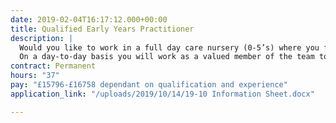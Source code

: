 ```yaml
---
date: 2019-02-04T16:17:12.000+00:00
title: Qualified Early Years Practitioner
description: |
  Would you like to work in a full day care nursery (0-5’s) where you feel valued and part of a supportive team?
  On a day-to-day basis you will work as a valued member of the team to ensure that all children receive high quality care and support, are kept safe, and receive rich and stimulating play experiences which meet their individual learning needs.
contract: Permanent
hours: "37"
pay: "£15796-£16758 dependant on qualification and experience"
application_link: "/uploads/2019/10/14/19-10 Information Sheet.docx"

---
```

